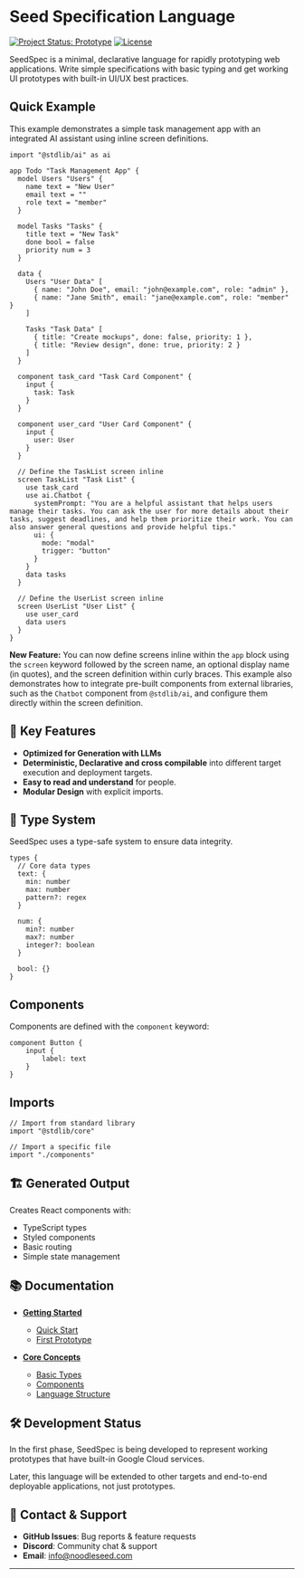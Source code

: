# Seed Specification Language

[![Project Status: Prototype](https://img.shields.io/badge/Project%20Status-Prototype-yellow.svg)]()
[![License](https://img.shields.io/badge/license-Dual%20GPL%2FCommercial-blue.svg)](LICENSE.md)

SeedSpec is a minimal, declarative language for rapidly prototyping web applications. Write simple specifications with basic typing and get working UI prototypes with built-in UI/UX best practices.

## Quick Example

This example demonstrates a simple task management app with an integrated AI assistant using inline screen definitions.

```seed
import "@stdlib/ai" as ai

app Todo "Task Management App" {
  model Users "Users" {
    name text = "New User"
    email text = ""
    role text = "member"
  }

  model Tasks "Tasks" {
    title text = "New Task"
    done bool = false
    priority num = 3
  }

  data {
    Users "User Data" [
      { name: "John Doe", email: "john@example.com", role: "admin" },
      { name: "Jane Smith", email: "jane@example.com", role: "member" }
    ]

    Tasks "Task Data" [
      { title: "Create mockups", done: false, priority: 1 },
      { title: "Review design", done: true, priority: 2 }
    ]
  }

  component task_card "Task Card Component" {
    input {
      task: Task
    }
  }

  component user_card "User Card Component" {
    input {
      user: User
    }
  }

  // Define the TaskList screen inline
  screen TaskList "Task List" {
    use task_card
    use ai.Chatbot {
      systemPrompt: "You are a helpful assistant that helps users manage their tasks. You can ask the user for more details about their tasks, suggest deadlines, and help them prioritize their work. You can also answer general questions and provide helpful tips."
      ui: {
        mode: "modal"
        trigger: "button"
      }
    }
    data tasks
  }

  // Define the UserList screen inline
  screen UserList "User List" {
    use user_card
    data users
  }
}
```

**New Feature:** You can now define screens inline within the `app` block using the `screen` keyword followed by the screen name, an optional display name (in quotes), and the screen definition within curly braces. This example also demonstrates how to integrate pre-built components from external libraries, such as the `Chatbot` component from `@stdlib/ai`, and configure them directly within the screen definition.

## 🌟 Key Features

- **Optimized for Generation with LLMs**
- **Deterministic, Declarative and cross compilable** into different target execution and deployment targets.
- **Easy to read and understand** for people.
- **Modular Design** with explicit imports.

## 🎯 Type System

SeedSpec uses a type-safe system to ensure data integrity.

```seed
types {
  // Core data types
  text: {
    min: number
    max: number
    pattern?: regex
  }
  
  num: {
    min?: number
    max?: number
    integer?: boolean
  }

  bool: {}
}
```

## Components

Components are defined with the `component` keyword:

```seed
component Button {
    input {
        label: text
    }
}
```

## Imports

```seed
// Import from standard library
import "@stdlib/core"

// Import a specific file
import "./components"
```

## 🏗️ Generated Output

Creates React components with:
- TypeScript types
- Styled components
- Basic routing
- Simple state management

## 📚 Documentation

- **[Getting Started](docs/getting-started.md)**
  - [Quick Start](docs/getting-started/quick-start.md)
  - [First Prototype](docs/getting-started/first-prototype.md)

- **[Core Concepts](docs/core-concepts/)**
  - [Basic Types](docs/core-concepts/types.md)
  - [Components](docs/core-concepts/components.md)
  - [Language Structure](docs/core-concepts/language-structure.md)

## 🛠️ Development Status

In the first phase, SeedSpec is being developed to represent working prototypes that have built-in Google Cloud services.

Later, this language will be extended to other targets and end-to-end deployable applications, not just prototypes.

## 📱 Contact & Support

- **GitHub Issues**: Bug reports & feature requests
- **Discord**: Community chat & support
- **Email**: [info@noodleseed.com](mailto:info@noodleseed.com)

---

